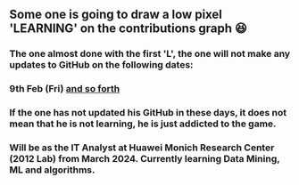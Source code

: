 ## Some one is going to draw a low pixel 'LEARNING' on the contributions graph 😆
### The one almost done with the first 'L', the one will not make any updates to GitHub on the following dates: 
### 9th Feb (Fri) [and so forth](https://github.com/ZsyRock/ZsyRock/blob/main/LEARNING%20Calendar.png)
### If the one has not updated his GitHub in these days, it does not mean that he is not learning, he is just addicted to the game.
### Will be as the IT Analyst at Huawei Monich Research Center (2012 Lab) from March 2024. Currently learning Data Mining, ML and algorithms.
<!--
**ZsyRock/ZsyRock** is a ✨ _special_ ✨ repository because its `README.md` (this file) appears on your GitHub profile.

Here are some ideas to get you started:

- 🔭 I’m currently working on ...
- 🌱 I’m currently learning ...
- 👯 I’m looking to collaborate on ...
- 🤔 I’m looking for help with ...
- 💬 Ask me about ...
- 📫 How to reach me: ...
- 😄 Pronouns: ...
- ⚡ Fun fact: ...
-->
